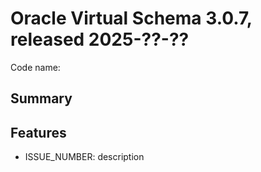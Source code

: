 # Oracle Virtual Schema 3.0.7, released 2025-??-??

Code name:

## Summary

## Features

* ISSUE_NUMBER: description

